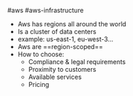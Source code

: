#aws #aws-infrastructure 

- Aws has regions all around the world
- Is a cluster of data centers
- example: us-east-1, eu-west-3...
- Aws are ==region-scoped==
- How to choose:
	- Compliance & legal requirements
	- Proximity to customers
	- Available services
	- Pricing